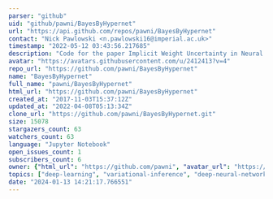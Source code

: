 ```yaml
---
parser: "github"
uid: "github/pawni/BayesByHypernet"
url: "https://api.github.com/repos/pawni/BayesByHypernet"
contact: "Nick Pawlowski <n.pawlowski16@imperial.ac.uk>"
timestamp: "2022-05-12 03:43:56.217685"
description: "Code for the paper Implicit Weight Uncertainty in Neural Networks"
avatar: "https://avatars.githubusercontent.com/u/2412413?v=4"
repo_url: "https://github.com/pawni/BayesByHypernet"
name: "BayesByHypernet"
full_name: "pawni/BayesByHypernet"
html_url: "https://github.com/pawni/BayesByHypernet"
created_at: "2017-11-03T15:37:12Z"
updated_at: "2022-04-08T05:13:34Z"
clone_url: "https://github.com/pawni/BayesByHypernet.git"
size: 15078
stargazers_count: 63
watchers_count: 63
language: "Jupyter Notebook"
open_issues_count: 1
subscribers_count: 6
owner: {"html_url": "https://github.com/pawni", "avatar_url": "https://avatars.githubusercontent.com/u/2412413?v=4", "login": "pawni", "type": "User"}
topics: ["deep-learning", "variational-inference", "deep-neural-networks", "tensorflow", "bayesian-neural-networks"]
date: "2024-01-13 14:21:17.766551"
---
```

